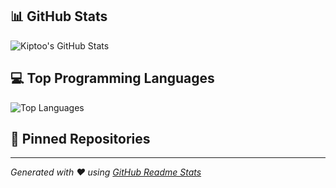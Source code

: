 

## 📊 GitHub Stats
![Kiptoo's GitHub Stats](https://github-readme-stats.vercel.app/api?username=Kiptoo-Deus&show_icons=true&theme=radical)

## 💻 Top Programming Languages
![Top Languages](https://github-readme-stats.vercel.app/api/top-langs/?username=Kiptoo-Deus&layout=compact&theme=radical)



## 📌 Pinned Repositories
<!-- You can add pinned repos manually or use GitHub's pinning feature -->

---
*Generated with ❤️ using [GitHub Readme Stats](https://github.com/anuraghazra/github-readme-stats)*
